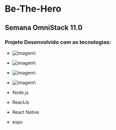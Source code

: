 # Be-The-Hero

## Semana OmniStack 11.0

### Projeto Desenvolvido com as tecnologias:

- ![imagem](https://walde.co/wp-content/uploads/2016/09/nodejs_logo.png)\
- ![imagem](https://www.luiztools.com.br/wp-content/uploads/2020/06/reactJS.png)\
- ![imagem](https://fei.edu.br/~gwachs/disciplinas/CC4670/slides/Aula05/slides/images/react_native_logo.png)\
- ![imagem](https://repository-images.githubusercontent.com/65750241/79017180-d4ce-11e9-9955-3f0a7be00c7a)\



- Node.js 
- ReactJs
- React Native
- expo
 
